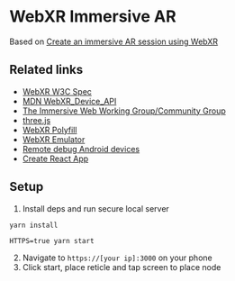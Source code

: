 # WebXR Immersive AR

Based on [Create an immersive AR session using WebXR](https://developers.google.com/ar/develop/webxr/hello-webxr)


## Related links
- [WebXR W3C Spec](https://www.w3.org/TR/webxr/)
- [MDN WebXR_Device_API](https://developer.mozilla.org/en-US/docs/Web/API/WebXR_Device_API)
- [The Immersive Web Working Group/Community Group](https://immersive-web.github.io/)
- [three.js](https://threejs.org/docs/index.html)
- [WebXR Polyfill](https://github.com/immersive-web/webxr-polyfill)
- [WebXR Emulator](https://blog.mozvr.com/webxr-emulator-extension-ar-support/)
- [Remote debug Android devices](https://developer.chrome.com/docs/devtools/remote-debugging/)
- [Create React App](https://github.com/facebook/create-react-app)

## Setup

1. Install deps and run secure local server
```
yarn install
```
```
HTTPS=true yarn start
```

2. Navigate to `https://[your ip]:3000` on your phone
3. Click start, place reticle and tap screen to place node
